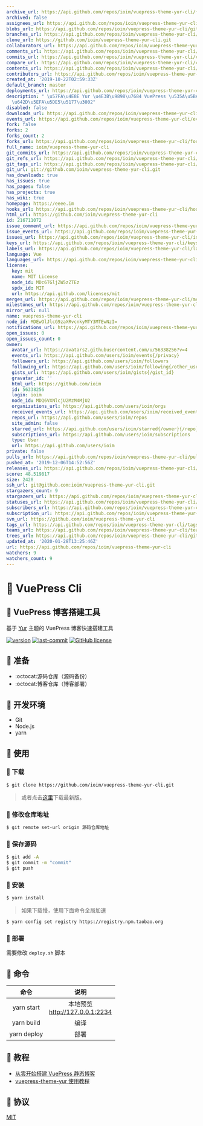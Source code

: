 ```yaml
---
archive_url: https://api.github.com/repos/ioim/vuepress-theme-yur-cli/{archive_format}{/ref}
archived: false
assignees_url: https://api.github.com/repos/ioim/vuepress-theme-yur-cli/assignees{/user}
blobs_url: https://api.github.com/repos/ioim/vuepress-theme-yur-cli/git/blobs{/sha}
branches_url: https://api.github.com/repos/ioim/vuepress-theme-yur-cli/branches{/branch}
clone_url: https://github.com/ioim/vuepress-theme-yur-cli.git
collaborators_url: https://api.github.com/repos/ioim/vuepress-theme-yur-cli/collaborators{/collaborator}
comments_url: https://api.github.com/repos/ioim/vuepress-theme-yur-cli/comments{/number}
commits_url: https://api.github.com/repos/ioim/vuepress-theme-yur-cli/commits{/sha}
compare_url: https://api.github.com/repos/ioim/vuepress-theme-yur-cli/compare/{base}...{head}
contents_url: https://api.github.com/repos/ioim/vuepress-theme-yur-cli/contents/{+path}
contributors_url: https://api.github.com/repos/ioim/vuepress-theme-yur-cli/contributors
created_at: '2019-10-22T02:59:33Z'
default_branch: master
deployments_url: https://api.github.com/repos/ioim/vuepress-theme-yur-cli/deployments
description: " \u57FA\u4E8E Yur \u4E3B\u9898\u7684 VuePress \u535A\u5BA2\u5FEB\u901F\
  \u642D\u5EFA\u5DE5\u5177\u3002"
disabled: false
downloads_url: https://api.github.com/repos/ioim/vuepress-theme-yur-cli/downloads
events_url: https://api.github.com/repos/ioim/vuepress-theme-yur-cli/events
fork: false
forks: 2
forks_count: 2
forks_url: https://api.github.com/repos/ioim/vuepress-theme-yur-cli/forks
full_name: ioim/vuepress-theme-yur-cli
git_commits_url: https://api.github.com/repos/ioim/vuepress-theme-yur-cli/git/commits{/sha}
git_refs_url: https://api.github.com/repos/ioim/vuepress-theme-yur-cli/git/refs{/sha}
git_tags_url: https://api.github.com/repos/ioim/vuepress-theme-yur-cli/git/tags{/sha}
git_url: git://github.com/ioim/vuepress-theme-yur-cli.git
has_downloads: true
has_issues: true
has_pages: false
has_projects: true
has_wiki: true
homepage: https://eeee.im
hooks_url: https://api.github.com/repos/ioim/vuepress-theme-yur-cli/hooks
html_url: https://github.com/ioim/vuepress-theme-yur-cli
id: 216711072
issue_comment_url: https://api.github.com/repos/ioim/vuepress-theme-yur-cli/issues/comments{/number}
issue_events_url: https://api.github.com/repos/ioim/vuepress-theme-yur-cli/issues/events{/number}
issues_url: https://api.github.com/repos/ioim/vuepress-theme-yur-cli/issues{/number}
keys_url: https://api.github.com/repos/ioim/vuepress-theme-yur-cli/keys{/key_id}
labels_url: https://api.github.com/repos/ioim/vuepress-theme-yur-cli/labels{/name}
language: Vue
languages_url: https://api.github.com/repos/ioim/vuepress-theme-yur-cli/languages
license:
  key: mit
  name: MIT License
  node_id: MDc6TGljZW5zZTEz
  spdx_id: MIT
  url: https://api.github.com/licenses/mit
merges_url: https://api.github.com/repos/ioim/vuepress-theme-yur-cli/merges
milestones_url: https://api.github.com/repos/ioim/vuepress-theme-yur-cli/milestones{/number}
mirror_url: null
name: vuepress-theme-yur-cli
node_id: MDEwOlJlcG9zaXRvcnkyMTY3MTEwNzI=
notifications_url: https://api.github.com/repos/ioim/vuepress-theme-yur-cli/notifications{?since,all,participating}
open_issues: 0
open_issues_count: 0
owner:
  avatar_url: https://avatars2.githubusercontent.com/u/56338256?v=4
  events_url: https://api.github.com/users/ioim/events{/privacy}
  followers_url: https://api.github.com/users/ioim/followers
  following_url: https://api.github.com/users/ioim/following{/other_user}
  gists_url: https://api.github.com/users/ioim/gists{/gist_id}
  gravatar_id: ''
  html_url: https://github.com/ioim
  id: 56338256
  login: ioim
  node_id: MDQ6VXNlcjU2MzM4MjU2
  organizations_url: https://api.github.com/users/ioim/orgs
  received_events_url: https://api.github.com/users/ioim/received_events
  repos_url: https://api.github.com/users/ioim/repos
  site_admin: false
  starred_url: https://api.github.com/users/ioim/starred{/owner}{/repo}
  subscriptions_url: https://api.github.com/users/ioim/subscriptions
  type: User
  url: https://api.github.com/users/ioim
private: false
pulls_url: https://api.github.com/repos/ioim/vuepress-theme-yur-cli/pulls{/number}
pushed_at: '2019-12-06T14:52:56Z'
releases_url: https://api.github.com/repos/ioim/vuepress-theme-yur-cli/releases{/id}
score: 48.519817
size: 2428
ssh_url: git@github.com:ioim/vuepress-theme-yur-cli.git
stargazers_count: 9
stargazers_url: https://api.github.com/repos/ioim/vuepress-theme-yur-cli/stargazers
statuses_url: https://api.github.com/repos/ioim/vuepress-theme-yur-cli/statuses/{sha}
subscribers_url: https://api.github.com/repos/ioim/vuepress-theme-yur-cli/subscribers
subscription_url: https://api.github.com/repos/ioim/vuepress-theme-yur-cli/subscription
svn_url: https://github.com/ioim/vuepress-theme-yur-cli
tags_url: https://api.github.com/repos/ioim/vuepress-theme-yur-cli/tags
teams_url: https://api.github.com/repos/ioim/vuepress-theme-yur-cli/teams
trees_url: https://api.github.com/repos/ioim/vuepress-theme-yur-cli/git/trees{/sha}
updated_at: '2020-01-28T13:25:46Z'
url: https://api.github.com/repos/ioim/vuepress-theme-yur-cli
watchers: 9
watchers_count: 9
---
```


# :love_hotel: VuePress Cli

## :fishing_pole_and_fish: VuePress 博客搭建工具

基于 [Yur](https://github.com/cnguu/vuepress-theme-yur) 主题的 VuePress 博客快速搭建工具

[![version](https://img.shields.io/github/release/ioim/vuepress-theme-yur-cli.svg?style=flat-square)](https://github.com/ioim/vuepress-theme-yur-cli/releases)
[![last-commit](https://badgen.net/github/last-commit/ioim/vuepress-theme-yur-cli)](https://github.com/ioim/vuepress-theme-yur-cli)
[![GitHub license](https://img.shields.io/github/license/ioim/vuepress-theme-yur-cli)](https://github.com/ioim/vuepress-theme-yur-cli/blob/master/LICENSE)

## :fishing_pole_and_fish: 准备

- :octocat:源码仓库（源码备份）
- :octocat:博客仓库（博客部署）

## :fishing_pole_and_fish: 开发环境

- Git
- Node.js
- yarn


## :fishing_pole_and_fish: 使用

### :bookmark: 下载

```bash
$ git clone https://github.com/ioim/vuepress-theme-yur-cli.git
```

> 或者点击[这里](https://github.com/ioim/vuepress-theme-yur-cli/releases)下载最新版。

### :bookmark: 修改仓库地址

```bash
$ git remote set-url origin 源码仓库地址
```

### :bookmark: 保存源码

```bash
$ git add -A
$ git commit -m "commit"
$ git push
```

### :bookmark: 安装

```bash
$ yarn install
```

> 如果下载慢，使用下面命令全局加速

```bash
$ yarn config set registry https://registry.npm.taobao.org
```

### :bookmark: 部署

需要修改 `deploy.sh` 脚本

## :fishing_pole_and_fish: 命令

| 命令 | 说明 |
| :-: | :-: |
| yarn start | 本地预览<br>http://127.0.0.1:2234 |
| yarn build | 编译 |
| yarn deploy | 部署 |

## :fishing_pole_and_fish: 教程

- [从零开始搭建 VuePress 静态博客](https://gleehub.com/other/cong-ling-kai-shi-da-jian-vuepress-jing-tai-bo-ke.html)
- [vuepress-theme-yur 使用教程](https://gleehub.com/other/vuepress-theme-yur-shi-yong-jiao-cheng.html)

## :fishing_pole_and_fish: 协议

[MIT](https://raw.githubusercontent.com/阿业/vuepress-theme-yur-cli/master/LICENSE)